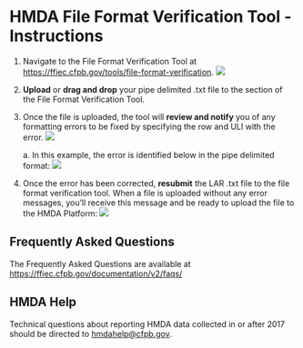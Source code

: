 # HMDA File Format Verification Tool - Instructions

1. Navigate to the File Format Verification Tool at https://ffiec.cfpb.gov/tools/file-format-verification.
![](https://raw.githubusercontent.com/cfpb/hmda-frontend/master/src/documentation/markdown/images/ffvt/File_Format_Verification_Tool.png)

2. **Upload** or **drag and drop** your pipe delimited .txt file to the section of the File Format Verification Tool.

3.	Once the file is uploaded, the tool will **review and notify** you of any formatting errors to be fixed by specifying the row and ULI with the error.
![](https://raw.githubusercontent.com/cfpb/hmda-frontend/master/src/documentation/markdown/images/ffvt/Formatting_error.png)

    a.	In this example, the error is identified below in the pipe delimited format:
![](https://raw.githubusercontent.com/cfpb/hmda-frontend/master/src/documentation/markdown/images/ffvt/File_with_formatting_error.png)
  
4.	Once the error has been corrected, **resubmit** the LAR .txt file to the file format verification tool. When a file is uploaded without any error messages, you’ll receive this message and be ready to upload the file to the HMDA Platform:
![](https://raw.githubusercontent.com/cfpb/hmda-frontend/master/src/documentation/markdown/images/ffvt/Congrats_message.png)
 

## Frequently Asked Questions
The Frequently Asked Questions are available at https://ffiec.cfpb.gov/documentation/v2/faqs/


##	HMDA Help
Technical questions about reporting HMDA data collected in or after 2017 should be directed to hmdahelp@cfpb.gov.
